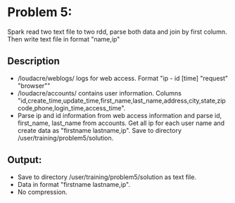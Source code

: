 # Problem 5: 
Spark read two text file to two rdd, parse both data and join by first column. Then write text file in format "name,ip"
## Description
  * /loudacre/weblogs/ logs for web access. Format "ip - id [time] "request" "browser""
  * /loudacre/accounts/ contains user information. Columns "id,create_time,update_time,first_name,last_name,address,city,state,zipcode,phone,login_time,access_time".
  * Parse ip and id information from web access information and parse id, first_name, last_name from accounts. Get all ip for each user name and create data as "firstname lastname,ip". Save to directory /user/training/problem5/solution.
## Output: 
  * Save to directory /user/training/problem5/solution as text file.
  * Data in format "firstname lastname,ip".
  * No compression.
